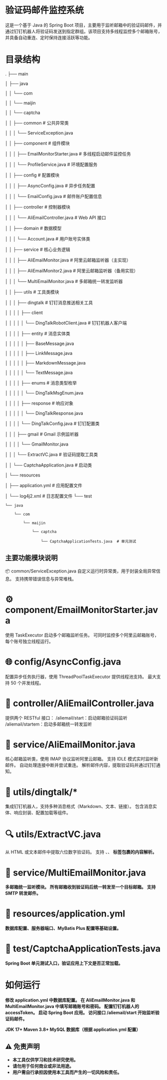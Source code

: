 # 验证码邮件监控系统
这是一个基于 Java 的 Spring Boot 项目，主要用于监听邮箱中的验证码邮件，并通过钉钉机器人将验证码发送到指定群组。该项目支持多线程监控多个邮箱账号，并具备自动重连、定时保持连接活跃等功能。

# 目录结构
.
├── main

│   ├── java

│   │   └── com

│   │       └── maijin

│   │           └── captcha

│   │               ├── common                  # 公共异常类

│   │               │   └── ServiceException.java

│   │               ├── component               # 组件模块

│   │               │   ├── EmailMonitorStarter.java    # 多线程启动邮件监控任务

│   │               │   └── ProfileService.java         # 环境配置服务

│   │               ├── config                  # 配置模块

│   │               │   ├── AsyncConfig.java    # 异步任务配置

│   │               │   └── EmailConfig.java    # 邮件账户配置信息

│   │               ├── controller              # 控制器模块

│   │               │   └── AliEmailController.java     # Web API 接口

│   │               ├── domain                  # 数据模型

│   │               │   └── Account.java        # 用户账号实体类

│   │               ├── service                 # 核心业务逻辑

│   │               │   ├── AliEmailMonitor.java      # 阿里云邮箱监听器（主实现）

│   │               │   ├── AliEmailMonitor2.java     # 阿里云邮箱监听器（备用实现）

│   │               │   └── MultiEmailMonitor.java    # 多邮箱统一转发监听器

│   │               ├── utils                   # 工具类模块

│   │               │   ├── dingtalk            # 钉钉消息推送相关工具

│   │               │   │   ├── client

│   │               │   │   │   └── DingTalkRobotClient.java  # 钉钉机器人客户端

│   │               │   │   ├── entity          # 消息实体类

│   │               │   │   │   ├── BaseMessage.java

│   │               │   │   │   ├── LinkMessage.java

│   │               │   │   │   ├── MarkdownMessage.java

│   │               │   │   │   └── TextMessage.java

│   │               │   │   ├── enums           # 消息类型枚举

│   │               │   │   │   └── DingTalkMsgEnum.java

│   │               │   │   ├── response        # 响应对象

│   │               │   │   │   └── DingTalkResponse.java

│   │               │   │   └── DingTalkConfig.java   # 钉钉配置类

│   │               │   ├── gmail               # Gmail 示例监听器

│   │               │   │   └── GmailMonitor.java

│   │               │   └── ExtractVC.java      # 验证码提取工具类

│   │               └── CaptchaApplication.java # 启动类

│   └── resources

│       ├── application.yml                     # 应用配置文件

│       └── log4j2.xml                          # 日志配置文件
└── test

    └── java
    
        └── com
        
            └── maijin
            
                └── captcha
                
                    └── CaptchaApplicationTests.java  # 单元测试
                    
## 主要功能模块说明
📦 common/ServiceException.java
自定义运行时异常类，用于封装全局异常信息。
支持携带错误信息与异常堆栈。
 
# ⚙️ component/EmailMonitorStarter.java
使用 TaskExecutor 启动多个邮箱监听任务。
可同时监控多个阿里云邮箱账号，每个账号独立线程运行。
 
# 🌐 config/AsyncConfig.java
配置异步任务执行器，使用 ThreadPoolTaskExecutor 提供线程池支持。
最大支持 50 个并发线程。
 
# 📨 controller/AliEmailController.java
提供两个 RESTful 接口：
/aliemail/start：启动邮箱验证码监听
/aliemail/startem：启动多邮箱统一转发监听
 
# 🧠 service/AliEmailMonitor.java
核心邮箱监听类，使用 IMAP 协议监听阿里云邮箱。
支持 IDLE 模式实时监听新邮件。
自动处理连接中断并尝试重连。
解析邮件内容，提取验证码并通过钉钉通知。
 
# 📲 utils/dingtalk/*
集成钉钉机器人，支持多种消息格式（Markdown、文本、链接）。
包含消息实体、响应封装、配置加载等组件。
 
# 🔍 utils/ExtractVC.java
从 HTML 或文本邮件中提取六位数字验证码。
支持 <span>、<td>、<strong> 标签包裹的内容解析。
 
# 📧 service/MultiEmailMonitor.java
多邮箱统一监听模块。
所有邮箱收到验证码后统一转发至一个目标邮箱。
支持 SMTP 转发邮件。
 
# 📄 resources/application.yml
数据库配置、服务器端口、MyBatis Plus 配置等基础设置。
 
 
# 🧪 test/CaptchaApplicationTests.java
Spring Boot 单元测试入口，验证应用上下文是否正常加载。
 
# 如何运行
修改 application.yml 中数据库配置。
在 AliEmailMonitor.java 和 MultiEmailMonitor.java 中填写邮箱账号和密码。
配置钉钉机器人的 accessToken。
启动 Spring Boot 应用。
访问接口 /aliemail/start 开始监听验证码邮件。

JDK 17+
Maven 3.8+
MySQL 数据库（根据 application.yml 配置）

## ⚠️ 免责声明

-   本工具仅供学习和技术研究使用。
-   请勿用于任何商业或非法用途。
-   用户需自行承担因使用本工具而产生的一切风险和责任。
